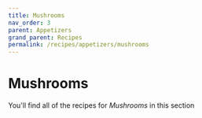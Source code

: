 ```yaml
---
title: Mushrooms
nav_order: 3
parent: Appetizers
grand_parent: Recipes
permalink: /recipes/appetizers/mushrooms
---
```


# Mushrooms

You'll find all of the recipes for *Mushrooms* in this section
